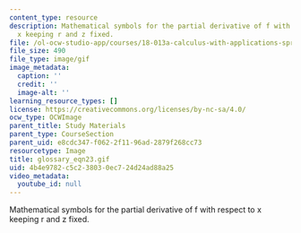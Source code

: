 ```yaml
---
content_type: resource
description: Mathematical symbols for the partial derivative of f with respect to
  x keeping r and z fixed.
file: /ol-ocw-studio-app/courses/18-013a-calculus-with-applications-spring-2005/4b4e9782c5c238030ec724d24ad88a25_glossary_eqn23.gif
file_size: 490
file_type: image/gif
image_metadata:
  caption: ''
  credit: ''
  image-alt: ''
learning_resource_types: []
license: https://creativecommons.org/licenses/by-nc-sa/4.0/
ocw_type: OCWImage
parent_title: Study Materials
parent_type: CourseSection
parent_uid: e8cdc347-f062-2f11-96ad-2879f268cc73
resourcetype: Image
title: glossary_eqn23.gif
uid: 4b4e9782-c5c2-3803-0ec7-24d24ad88a25
video_metadata:
  youtube_id: null
---
```

Mathematical symbols for the partial derivative of f with respect to x keeping r and z fixed.